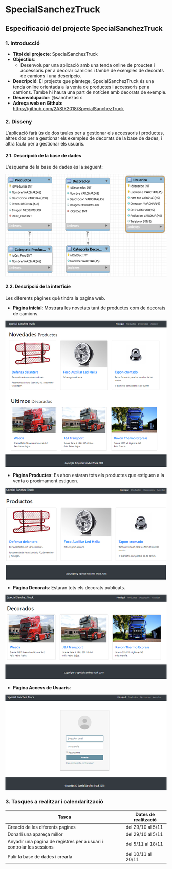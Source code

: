 # SpecialSanchezTruck

## Especificació del projecte SpecialSanchezTruck

### 1. Introducció

* **Títol del projecte**: SpecialSanchezTruck
* **Objectius**: 
  * Desenvolupar una aplicació amb una tenda online de prouctes i accessoris per a decorar camions i tambe de exemples de decorats de camions i una descripcio.
* **Descripció**: El projecte que plantege, SpecialSanchezTruck és una tenda online orientada a la venta de productes i accessoris per a camions. Tambe hi haura una part de notícies amb decorats de exemple.
* **Desenvolupador**: @sanchezasix
* **Adreça web en Github:** https://github.com/2ASIX2018/SpecialSanchezTruck

### 2. Disseny

L'aplicació farà ús de dos taules per a gestionar els accessoris i productes, altres dos per a gestionar els exemples de decorats de la base de dades, i altra taula per a gestionar els usuaris.

#### 2.1. Descripció de la base de dades

L'esquema de la base de dades és la següent:

![Base de dades](imgread/bd.PNG)

#### 2.2. Descripció de la interfície

Les diferents pàgines què tindra la pagina web.

* **Pàgina inicial**: Mostrara les novetats tant de productes com de decorats de camions.

![Pàgina Principal](imgread/principal.PNG)

* **Pàgina Productes**: Es ahon estaran tots els productes que estiguen a la venta o proximament estiguen.

![Pàgina Productos](imgread/Productes.PNG)

* **Pàgina Decorats**: Estaran tots els decorats publicats.

![Pàgina Decorados](imgread/Decorados.PNG)

* **Pàgina Access de Usuaris**:

![Pàgina Login](imgread/login.PNG)

### 3. Tasques a realitzar i calendarització

| Tasca | Dates de realització |
|------|-------------|
| Creació de les diferents pagines | del 29/10 al 5/11 |
| Donarli una apareça millor |del 29/10 al 5/11  |
| Anyadir una pagina de registres per a usuari i controlar les sessions |del 5/11 al 18/11  |
| Pulir la base de dades i crearla |del 10/11 al 20/11  |